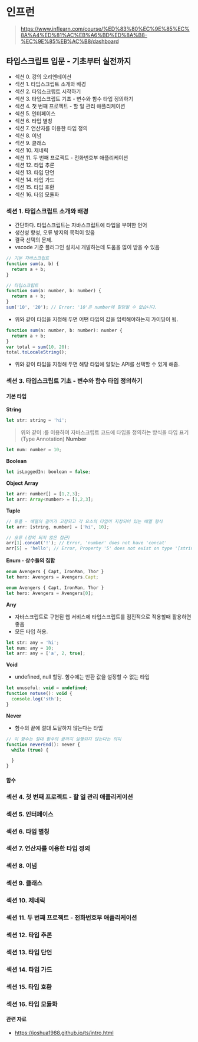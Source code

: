 # 인프런
> <https://www.inflearn.com/course/%ED%83%80%EC%9E%85%EC%8A%A4%ED%81%AC%EB%A6%BD%ED%8A%B8-%EC%9E%85%EB%AC%B8/dashboard>

## 타입스크립트 입문 - 기초부터 실전까지
- 섹션 0. 강의 오리엔테이션
- 섹션 1. 타입스크립트 소개와 배경
- 섹션 2. 타입스크립트 시작하기
- 섹션 3. 타입스크립트 기초 - 변수와 함수 타입 정의하기
- 섹션 4. 첫 번째 프로젝트 - 할 일 관리 애플리케이션
- 섹션 5. 인터페이스
- 섹션 6. 타입 별칭
- 섹션 7. 연산자를 이용한 타입 정의
- 섹션 8. 이넘
- 섹션 9. 클래스
- 섹션 10. 제네릭
- 섹션 11. 두 번째 프로젝트 - 전화번호부 애플리케이션
- 섹션 12. 타입 추론
- 섹션 13. 타입 단언
- 섹션 14. 타입 가드
- 섹션 15. 타입 호환
- 섹션 16. 타입 모듈화

### 섹션 1. 타입스크립트 소개와 배경
- 간단하다. 타입스크립트는 자바스크립트에 타입을 부여한 언어
- 생산성 향성, 오류 방지의 목적이 있음
- 결국 선택의 문제.
- vscode 기준 플러그인 설치시 개발하는데 도움을 많이 받을 수 있음

```javascript
// 기본 자바스크립트
function sum(a, b) {
  return a + b;
}

// 타입스크립트
function sum(a: number, b: number) {
  return a + b;
}
sum('10', '20'); // Error: '10'은 number에 할당될 수 없습니다.
```
- 위와 같이 타입을 지정해 두면 어떤 타입의 값을 입력해야하는지 가이딩이 됨.

```javascript
function sum(a: number, b: number): number {
  return a + b;
}
var total = sum(10, 20);
total.toLocaleString();
```

- 위와 같이 타입을 지정해 두면 해당 타입에 알맞는 API를 선택할 수 있게 해줌.

### 섹션 3. 타입스크립트 기초 - 변수와 함수 타입 정의하기
#### 기본 타입
**String**
```javascript
let str: string = 'hi';
```
>위와 같이 :를 이용하여 자바스크립트 코드에 타입을 정의하는 방식을 타입 표기(Type Annotation)
**Number**
```javascript
let num: number = 10;
```
**Boolean**
```javascript
let isLoggedIn: boolean = false;
```
**Object**
**Array**
```javascript
let arr: number[] = [1,2,3];
let arr: Array<number> = [1,2,3];
```
**Tuple**
```javascript
// 튜플 - 배열의 길이가 고정되고 각 요소의 타입이 지정되어 있는 배열 형식
let arr: [string, number] = ['hi', 10];

// 오류 (정의 되지 않은 접근)
arr[1].concat('!'); // Error, 'number' does not have 'concat'
arr[5] = 'hello'; // Error, Property '5' does not exist on type '[string, number]'.
```
**Enum - 상수들의 집합**
```javascript
enum Avengers { Capt, IronMan, Thor }
let hero: Avengers = Avengers.Capt;

enum Avengers { Capt, IronMan, Thor }
let hero: Avengers = Avengers[0];
```
**Any**
- 자바스크립트로 구현된 웹 서비스에 타입스크립트를 점진적으로 적용할때 활용하면 좋음
- 모든 타입 허용.
```javascript
let str: any = 'hi';
let num: any = 10;
let arr: any = ['a', 2, true];
```
**Void**
- undefined, null 할당. 함수에는 반환 값을 설정할 수 없는 타입
```javascript
let unuseful: void = undefined;
function notuse(): void {
  console.log('sth');
}
```
**Never**
- 함수의 끝에 절대 도달하지 않는다는 타입
```javascript
// 이 함수는 절대 함수의 끝까지 실행되지 않는다는 의미
function neverEnd(): never {
  while (true) {

  }
}
```
#### 함수

### 섹션 4. 첫 번째 프로젝트 - 할 일 관리 애플리케이션

### 섹션 5. 인터페이스

### 섹션 6. 타입 별칭

### 섹션 7. 연산자를 이용한 타입 정의

### 섹션 8. 이넘
### 섹션 9. 클래스

### 섹션 10. 제네릭

### 섹션 11. 두 번째 프로젝트 - 전화번호부 애플리케이션

### 섹션 12. 타입 추론

### 섹션 13. 타입 단언

### 섹션 14. 타입 가드

### 섹션 15. 타입 호환

### 섹션 16. 타입 모듈화
#### 관련 자료
- <https://joshua1988.github.io/ts/intro.html>